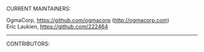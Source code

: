CURRENT MAINTAINERS:

OgmaCorp, https://github.com/ogmacorp (http://ogmacorp.com)  
Eric Laukien, https://github.com/222464

---

CONTRIBUTORS:

